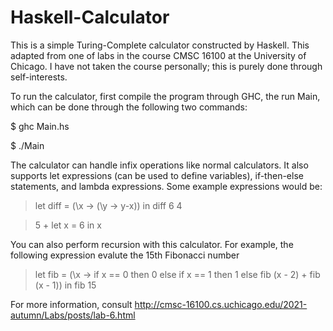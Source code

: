 # Haskell-Calculator
This is a simple Turing-Complete calculator constructed by Haskell. This adapted from one of labs in the course CMSC 16100 at the University of Chicago. I have not taken the course personally; this is purely done through self-interests. 

To run the calculator, first compile the program through GHC, the run Main, which can be done through the following two commands: 

$ ghc Main.hs

$ ./Main

The calculator can handle infix operations like normal calculators. It also supports let expressions (can be used to define variables), if-then-else statements, and lambda expressions. Some example expressions would be: 

> let diff = (\x -> (\y -> y-x)) in diff 6 4

> 5 + let x = 6 in x

You can also perform recursion with this calculator. For example, the following expression evalute the 15th Fibonacci number

> let fib = (\x -> if x == 0 then 0 else if x == 1 then 1 else fib (x - 2) +  fib (x - 1)) in fib 15

For more information, consult http://cmsc-16100.cs.uchicago.edu/2021-autumn/Labs/posts/lab-6.html